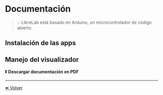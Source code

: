 # Documentación

> 💡 LibreLab está basado en Arduino, un microcontrolador de código abierto.

## Instalación de las apps

## Manejo del visualizador

#### ⏬ Descargar documentación en PDF


---

[⬅️ Volver](./)
